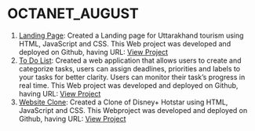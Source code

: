 # OCTANET_AUGUST
1. <u>Landing Page</u>: Created a Landing page for Uttarakhand tourism using HTML, JavaScript and CSS. This Web project was developed and deployed on Github, having URL: [View Project](https://akshat2512.github.io/OCTANET_AUGUST/Landing%20Page/LandingPage.html)
2. <u>To Do List</u>: Created a web application that allows users to create and categorize tasks, users can assign deadlines, priorities and labels to your tasks for better clarity. Users can monitor their task’s progress in real time. This Web project was developed and deployed on Github, having URL: [View Project](https://akshat2512.github.io/OCTANET_AUGUST/ToDoList/ToDoList.html)
3.  <u>Website Clone</u>: Created a Clone of Disney+ Hotstar using HTML, JavaScript and CSS. This
 Webproject was developed and deployed on Github, having URL: [View Project](https://akshat2512.github.io/OCTANET_AUGUST/Website%20Clone/main.html)

